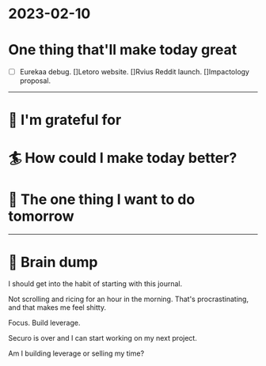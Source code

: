 # 2023-02-10

# One thing that'll make today great

- [ ] Eurekaa debug.
[]Letoro website.
[]Rvius Reddit launch.
[]Impactology proposal.

---

# 🤗 I'm grateful for


# 🏄 How could I make today better?


# 🏹 The one thing I want to do tomorrow

---

# 💭 Brain dump

I should get into the habit of starting with this journal.

Not scrolling and ricing for an hour in the morning. That's procrastinating, and that makes me feel shitty.

Focus. Build leverage.

Securo is over and I can start working on my next project. 

Am I building leverage or selling my time?
